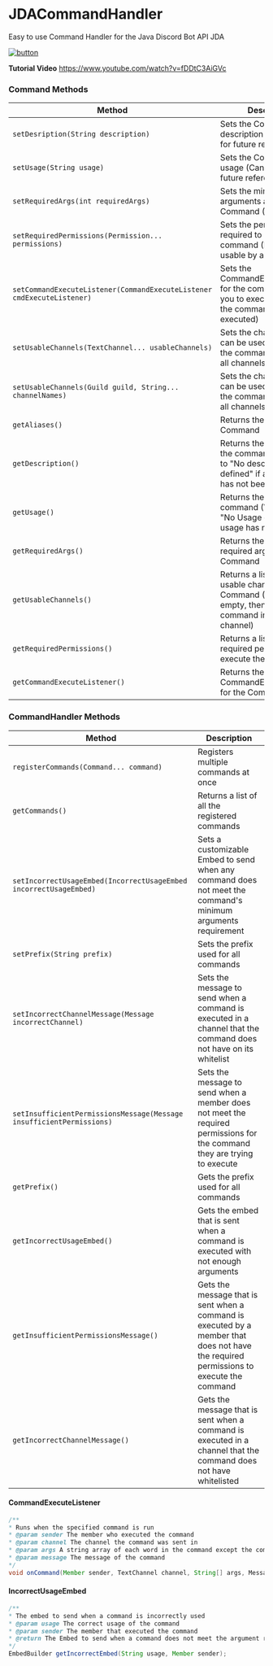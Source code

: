 # JDACommandHandler
Easy to use Command Handler for the Java Discord Bot API JDA

[![button](https://i.imgur.com/9EQfVKM.png)](https://github.com/DeDose1/JDACommandHandler/releases)

**Tutorial Video** https://www.youtube.com/watch?v=fDDtC3AiGVc

### Command Methods

| Method  | Description |
| ------------- | ------------- |
| `setDesription(String description)`  | Sets the Command's description (Can be used for future reference)  |
| `setUsage(String usage)`  | Sets the Command's usage (Can be used for future reference)  |
| `setRequiredArgs(int requiredArgs)`  | Sets the minimum arguments allowed for the Command (Defaults to 0)  |
| `setRequiredPermissions(Permission... permissions)`  | Sets the permissions required to execute the command (Defaults to usable by anyone)  |
| `setCommandExecuteListener(CommandExecuteListener cmdExecuteListener)`  | Sets the CommandExecuteListener for the command (Allows you to execute code when the command is executed)  |
| `setUsableChannels(TextChannel... usableChannels)`  | Sets the channels that can be used to execute the command (Defaults to all channels)  |
| `setUsableChannels(Guild guild, String... channelNames)`  | Sets the channels that can be used to execute the command (Defaults to all channels)  |
| `getAliases()`  | Returns the aliasesof the Command  |
| `getDescription()`  | Returns the Description of the command (Will default to "No description defined" if a description has not been set)  |
| `getUsage()`  | Returns the Usage of the command (Will default to "No Usage defined" if a usage has not been set  |
| `getRequiredArgs()`  | Returns the minimum required arguments of the Command  |
| `getUsableChannels()`  | Returns a list of the usable channels for the Command (If the List is empty, then it allows the command in every channel)  |
| `getRequiredPermissions()`  | Returns a list of the required permissions to execute the command  |
| `getCommandExecuteListener()`  | Returns the CommandExecuteListener for the Command  |

### CommandHandler Methods

| Method  | Description |
| ------------- | ------------- |
| `registerCommands(Command... command)`  | Registers multiple commands at once  |
| `getCommands()`  | Returns a list of all the registered commands  |
| `setIncorrectUsageEmbed(IncorrectUsageEmbed incorrectUsageEmbed)`  | Sets a customizable Embed to send when any command does not meet the command's minimum arguments requirement  |
| `setPrefix(String prefix)`  | Sets the prefix used for all commands  |
| `setIncorrectChannelMessage(Message incorrectChannel)`  | Sets the message to send when a command is executed in a channel that the command does not have on its whitelist  |
| `setInsufficientPermissionsMessage(Message insufficientPermissions)`  | Sets the message to send when a member does not meet the required permissions for the command they are trying to execute  |
| `getPrefix()`  | Gets the prefix used for all commands  |
| `getIncorrectUsageEmbed()`  | Gets the embed that is sent when a command is executed with not enough arguments  |
| `getInsufficientPermissionsMessage()`  | Gets the message that is sent when a command is executed by a member that does not have the required permissions to execute the command  |
| `getIncorrectChannelMessage()`  | Gets the message that is sent when a command is executed in a channel that the command does not have whitelisted  |

#### CommandExecuteListener

```java
/**
* Runs when the specified command is run
* @param sender The member who executed the command
* @param channel The channel the command was sent in
* @param args A string array of each word in the command except the command itself
* @param message The message of the command
*/
void onCommand(Member sender, TextChannel channel, String[] args, Message message);
```

#### IncorrectUsageEmbed

```java
/**
* The embed to send when a command is incorrectly used
* @param usage The correct usage of the command
* @param sender The member that executed the command
* @return The Embed to send when a command does not meet the argument requirements
*/
EmbedBuilder getIncorrectEmbed(String usage, Member sender);
```
